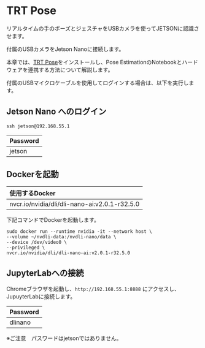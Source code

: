 # TRT Pose

リアルタイムの手のポーズとジェスチャをUSBカメラを使ってJETSONに認識させます。

付属のUSBカメラをJetson Nanoに接続します。

本章では、[TRT Pose](https://github.com/NVIDIA-AI-IOT/trt_pose)をインストールし、Pose EstimationのNotebookとハードウェアを連携する方法について解説します。

付属のUSBマイクロケーブルを使用してログインする場合は、以下を実行します。

## Jetson Nano へのログイン

```
ssh jetson@192.168.55.1
```

|Password|
|:--|
|jetson|

## Dockerを起動

|使用するDocker|
|:--|
|nvcr.io/nvidia/dli/dli-nano-ai:v2.0.1-r32.5.0|

下記コマンドでDockerを起動します。

```
sudo docker run --runtime nvidia -it --network host \
--volume ~/nvdli-data:/nvdli-nano/data \
--device /dev/video0 \
--privileged \
nvcr.io/nvidia/dli/dli-nano-ai:v2.0.1-r32.5.0
```

## JupyterLabへの接続

Chromeブラウザを起動し、`http://192.168.55.1:8888` にアクセスし、JupuyterLabに接続します。

|Password|
|:--|
|dlinano|

※ご注意　パスワードはjetsonではありません。
